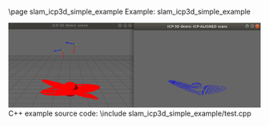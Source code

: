 \page slam_icp3d_simple_example Example: slam_icp3d_simple_example

![slam_icp3d_simple_example screenshot](doc/source/images/slam_icp3d_simple_example_screenshot.png)
C++ example source code:
\include slam_icp3d_simple_example/test.cpp
